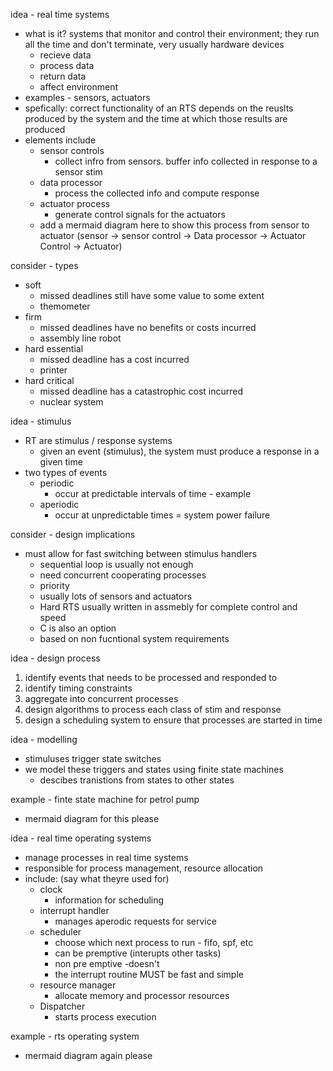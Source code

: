 idea - real time systems
- what is it? systems that monitor and control their environment; they run all the time and don't terminate, very usually hardware devices
	- recieve data
	- process data
	- return data
	- affect environment
- examples - sensors, actuators
- spefically: correct functionality of an RTS depends on the reuslts produced by the system and the time at which those results are produced
- elements include
	- sensor controls
		- collect infro from sensors. buffer info collected in response to a sensor stim
	- data processor
		- process the collected info and compute response
	- actuator process
		- generate control signals for the actuators
	- add a mermaid diagram here to show this process from sensor to actuator (sensor -> sensor control -> Data processor -> Actuator Control -> Actuator)

consider - types
- soft
	- missed deadlines still have some value to some extent
	- themometer
- firm
	- missed deadlines have no benefits or costs incurred
	- assembly line robot
- hard essential
	- missed deadline has a cost incurred
	- printer
- hard critical
	- missed deadline has a catastrophic cost incurred
	- nuclear system

idea - stimulus
- RT are stimulus / response systems
	- given an event (stimulus), the system must produce a response in a given time
- two types of events
	- periodic
		- occur at predictable intervals of time - example
	- aperiodic
		- occur at unpredictable times = system power failure

consider - design implications
- must allow for fast switching between stimulus handlers
	- sequential loop is usually not enough
	- need concurrent cooperating processes
	- priority
	- usually lots of sensors and actuators
	- Hard RTS usually written in assmebly for complete control and speed
	- C is also an option
	- based on non fucntional system requirements

idea - design process
1. identify events that needs to be processed and responded to
2. identify timing constraints
3. aggregate into concurrent processes
4. design algorithms to process each class of stim and response
5. design a scheduling system to ensure that processes are started in time

idea - modelling
- stimuluses trigger state switches
- we model these triggers and states using finite state machines
	- descibes tranistions from states to other states

example - finte state machine for petrol pump
- mermaid diagram for this please


idea - real time operating systems
- manage processes in real time systems
- responsible for process management, resource allocation
- include: (say what theyre used for)
	- clock 
		- information for scheduling
	- interrupt handler
		- manages aperodic requests for service
	- scheduler
		- choose which next process to run - fifo, spf, etc
		-  can be premptive (interupts other tasks)
		- non pre emptive -doesn't
		- the interrupt routine MUST be fast and simple
	- resource manager
		- allocate memory and processor resources
	- Dispatcher
		- starts process execution

example - rts operating system
- mermaid diagram again please

